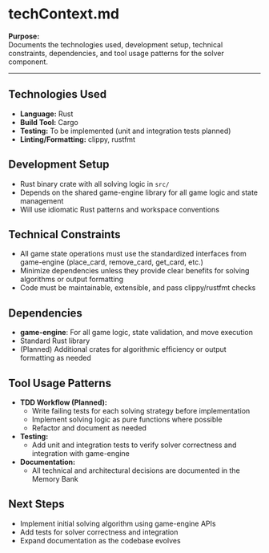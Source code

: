# techContext.md

**Purpose:**  
Documents the technologies used, development setup, technical constraints, dependencies, and tool usage patterns for the solver component.

---

## Technologies Used

- **Language:** Rust
- **Build Tool:** Cargo
- **Testing:** To be implemented (unit and integration tests planned)
- **Linting/Formatting:** clippy, rustfmt

## Development Setup

- Rust binary crate with all solving logic in `src/`
- Depends on the shared game-engine library for all game logic and state management
- Will use idiomatic Rust patterns and workspace conventions

## Technical Constraints

- All game state operations must use the standardized interfaces from game-engine (place_card, remove_card, get_card, etc.)
- Minimize dependencies unless they provide clear benefits for solving algorithms or output formatting
- Code must be maintainable, extensible, and pass clippy/rustfmt checks

## Dependencies

- **game-engine**: For all game logic, state validation, and move execution
- Standard Rust library
- (Planned) Additional crates for algorithmic efficiency or output formatting as needed

## Tool Usage Patterns

- **TDD Workflow (Planned):**  
  - Write failing tests for each solving strategy before implementation
  - Implement solving logic as pure functions where possible
  - Refactor and document as needed
- **Testing:**  
  - Add unit and integration tests to verify solver correctness and integration with game-engine
- **Documentation:**  
  - All technical and architectural decisions are documented in the Memory Bank

## Next Steps

- Implement initial solving algorithm using game-engine APIs
- Add tests for solver correctness and integration
- Expand documentation as the codebase evolves
